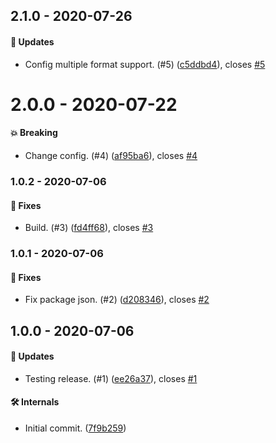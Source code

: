 ## 2.1.0 - 2020-07-26

#### 🚀 Updates

- Config multiple format support. (#5) ([c5ddbd4](https://github.com/rajzik/az-pipelines-cli/commit/c5ddbd4)), closes [#5](https://github.com/rajzik/az-pipelines-cli/issues/5)

# 2.0.0 - 2020-07-22

#### 💥 Breaking

- Change config. (#4) ([af95ba6](https://github.com/rajzik/az-pipelines-cli/commit/af95ba6)), closes [#4](https://github.com/rajzik/az-pipelines-cli/issues/4)

### 1.0.2 - 2020-07-06

#### 🐞 Fixes

- Build. (#3) ([fd4ff68](https://github.com/rajzik/az-pipelines-cli/commit/fd4ff68)), closes [#3](https://github.com/rajzik/az-pipelines-cli/issues/3)

### 1.0.1 - 2020-07-06

#### 🐞 Fixes

- Fix package json. (#2) ([d208346](https://github.com/rajzik/az-pipelines-cli/commit/d208346)), closes [#2](https://github.com/rajzik/az-pipelines-cli/issues/2)

## 1.0.0 - 2020-07-06

#### 🚀 Updates

- Testing release. (#1) ([ee26a37](https://github.com/rajzik/az-pipelines-cli/commit/ee26a37)), closes [#1](https://github.com/rajzik/az-pipelines-cli/issues/1)

#### 🛠 Internals

- Initial commit. ([7f9b259](https://github.com/rajzik/az-pipelines-cli/commit/7f9b259))
